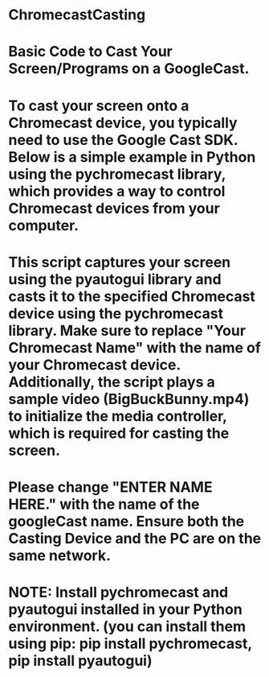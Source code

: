 # ChromecastCasting

# Basic Code to Cast Your Screen/Programs on a GoogleCast.
# To cast your screen onto a Chromecast device, you typically need to use the Google Cast SDK. Below is a simple example in Python using the pychromecast library, which provides a way to control Chromecast devices from your computer.
# This script captures your screen using the pyautogui library and casts it to the specified Chromecast device using the pychromecast library. Make sure to replace "Your Chromecast Name" with the name of your Chromecast device. Additionally, the script plays a sample video (BigBuckBunny.mp4) to initialize the media controller, which is required for casting the screen.

# Please change "ENTER NAME HERE." with the name of the googleCast name. Ensure both the Casting Device and the PC are on the same network.

# NOTE: Install pychromecast and pyautogui installed in your Python environment. (you can install them using pip: pip install pychromecast, pip install pyautogui)
 
